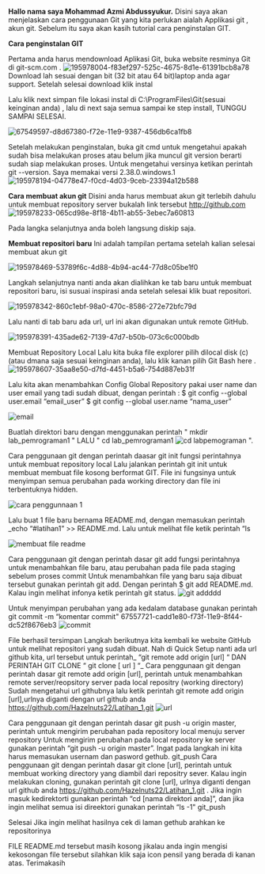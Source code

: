 **Hallo nama saya Mohammad Azmi Abdussyukur.** Disini saya akan menjelaskan cara penggunaan Git yang kita perlukan aialah Applikasi git , akun git. Sebelum itu saya akan kasih tutorial cara penginstalan GIT.

**Cara penginstalan GIT**

Pertama anda harus mendownload Aplikasi Git, buka website resminya Git di git-scm.com .
![195978004-f83ef297-525c-4675-8d1e-61391bcb8a78](https://user-images.githubusercontent.com/115864496/196386932-2ded26b9-09ef-4732-bae0-97e6035c2349.png)
 Download lah sesuai dengan bit (32 bit atau 64 bit)laptop anda agar support. Setelah selesai download klik instal

Lalu klik next simpan file lokasi instal di C:\ProgramFiles\Git(sesuai keinginan anda) , lalu di next saja semua sampai ke step install, TUNGGU SAMPAI SELESAI.

![67549597-d8d67380-f72e-11e9-9387-456db6ca1fb8](https://user-images.githubusercontent.com/115864496/196388507-e277a256-20bf-46be-a17f-1effae993bba.png)

Setelah melakukan penginstalan, buka git cmd untuk mengetahui apakah sudah bisa melakukan proses atau belum jika muncul git version berarti sudah siap melakukan proses. Untuk mengetahui versinya ketikan perintah git --version. Saya memakai versi 2.38.0.windows.1
![195978194-04778e47-f0cd-4d03-9ceb-23394a12b588](https://user-images.githubusercontent.com/115864496/196388786-2a7a0bb3-cf92-4642-8956-f291bba8b859.png)

**Cara membuat akun git**
Disini anda harus membuat akun git terlebih dahulu untuk membuat repository server bukalah link tersebut http://github.com
![195978233-065cd98e-8f18-4b11-ab55-3ebec7a60813](https://user-images.githubusercontent.com/115864496/196389090-91a71f79-3f43-4864-b7c3-7d45c0abdc21.png)

Pada langka selanjutnya anda boleh langsung diskip saja.

**Membuat repositori baru**
Ini adalah tampilan pertama setelah kalian selesai membuat akun git

![195978469-53789f6c-4d88-4b94-ac44-77d8c05be1f0](https://user-images.githubusercontent.com/115864496/196391143-95798c95-df44-4009-92c7-2fee2e450e8d.png)


Langkah selanjutnya nanti anda akan dialihkan ke tab baru untuk membuat repositori baru, isi susuai inspirasi anda setelah selesai klik buat repositori.

![195978342-860c1ebf-98a0-470c-8586-272e72bfc79d](https://user-images.githubusercontent.com/115864496/196391466-b49ff5eb-6813-4863-9ab0-44b1dd522687.png)


Lalu nanti di tab baru ada url, url ini akan digunakan untuk remote GitHub.

![195978391-435ade62-7139-47d7-b50b-073c6c000bdb](https://user-images.githubusercontent.com/115864496/196391809-9f10f727-a4e3-4b15-be20-0c83b4453c21.png)


Membuat Repository Local
Lalu kita buka file explorer pilih dilocal disk (c) (atau dmana saja sesuai keinginan anda), lalu klik kanan pilih Git Bash here .
![195978607-35aa8e50-d7fd-4451-b5a6-754d887eb31f](https://user-images.githubusercontent.com/115864496/196393358-475135a6-01d4-4124-b20d-6da8c349a77c.png)

Lalu kita akan menambahkan Config Global Repository pakai user name dan user email yang tadi sudah dibuat, dengan perintah : $ git config --global user.email “email_user” $ git config --global user.name “nama_user”

![email](https://user-images.githubusercontent.com/115864496/196398009-156e62c6-8484-4fb6-8304-66a4d7b3b613.png)


Buatlah direktori baru dengan menggunakan perintah " mkdir lab_pemrograman1 " LALU " cd lab_pemrograman1 ![cd labpemograman](https://user-images.githubusercontent.com/115864496/196398284-02c1aa5d-ef66-48e6-90c6-f38b69b336b5.png)
 ".

Cara penggunaan git dengan perintah daasar git init fungsi perintahnya untuk membuat repository local
Lalu jalankan perintah git init untuk membuat membuat file kosong berformat GIT. File ini fungsinya untuk menyimpan semua perubahan pada working directory dan file ini terbentuknya hidden.

![cara penggunnaan 1](https://user-images.githubusercontent.com/115864496/196398749-eecce526-b3ea-4450-b13b-ec177a23915f.png)


Lalu buat 1 file baru bernama README.md, dengan memasukan perintah _echo “#latihan1” >> README.md. Lalu untuk melihat file ketik perintah “ls

![membuat file readme](https://user-images.githubusercontent.com/115864496/196398850-395c54b5-0293-46c1-a495-4a73bb20f060.png)


Cara penggunaan git dengan perintah dasar git add fungsi perintahnya untuk menambahkan file baru, atau perubahan pada file pada staging sebelum proses commit
Untuk menambahkan file yang baru saja dibuat tersebut gunakan perintah git add. Dengan perintah $ git add README.md. Kalau ingin melihat infonya ketik perintah git status. 
![git addddd](https://user-images.githubusercontent.com/115864496/196596849-af6fde52-c639-4ee6-8d46-ad48b1ae679c.png)


Untuk menyimpan perubahan yang ada kedalam database gunakan perintah git commit -m “komentar commit" 67557721-cadd1e80-f73f-11e9-8f44-dc52f8676eb3
![commit](https://user-images.githubusercontent.com/115864496/196596983-2fee026a-1948-4ed4-9f71-97085a00a898.png)


File berhasil tersimpan
Langkah berikutnya kita kembali ke website GitHub untuk melihat repositori yang sudah dibuat. Nah di Quick Setup nanti ada url github kita, url tersebut untuk perintah_ “git remote add origin [url] “ DAN PERINTAH GIT CLONE “ git clone [ url ] “_
Cara penggunaan git dengan perintah dasar git remote add origin [url], perintah untuk menambahkan remote server/reopsitory server pada local repositry (working directory)
Sudah mengetahui url githubnya lalu ketik perintah git remote add origin [url],urlnya diganti dengan url github anda https://github.com/Hazelnuts22/Latihan_1.git 
![url](https://user-images.githubusercontent.com/115864496/196597155-cd8fc19a-1373-42ef-b93f-2c6c31d9136f.png)

Cara penggunaan git dengan perintah dasar git push -u origin master, perintah untuk mengirim perubahan pada repository local menuju server repository
Untuk mengirim perubahan pada local repository ke server gunakan perintah “git push -u origin master”. Ingat pada langkah ini kita harus memasukan usernam dan pasword gethub. git_push
Cara penggunaan git dengan perintah dasar git clone [url], perintah untuk membuat working directory yang diambil dari repositry sever.
Kalau ingin melakukan cloning, gunakan perintah git clone [url], urlnya diganti dengan url github anda https://github.com/Hazelnuts22/Latihan_1.git . Jika ingin masuk kedirektorti gunakan perintah “cd [nama direktori anda]”, dan jika ingin melihat semua isi direektori gunakan perintah “ls -1" git_push

Selesai Jika ingin melihat hasilnya cek di laman gethub arahkan ke repositorinya

FILE README.md tersebut masih kosong jikalau anda ingin mengisi kekosongan file tersebut silahkan klik saja icon pensil yang berada di kanan atas.
Terimakasih
